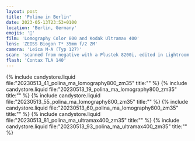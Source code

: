 ```yaml
---
layout: post
title: 'Polina in Berlin'
date: 2023-05-13T23:53+0100
location: 'Berlin, Germany'
emojis: '🔞'
film: 'Lomography Color 800 and Kodak Ultramax 400'
lens: 'ZEISS Biogon T* 35mm f/2 ZM'
camera: 'Leica M-A (Typ 127)'
scan: 'scanned from negative with a Plustek 8200i, edited in Lightroom'
flash: 'Contax TLA 140'
---
```


{% include candystore.liquid file:"20230513_41_polina_ma_lomography800_zm35" title:"" %}
{% include candystore.liquid file:"20230513_19_polina_ma_lomography800_zm35" title:"" %}
{% include candystore.liquid file:"20230513_55_polina_ma_lomography800_zm35" title:"" %}
{% include candystore.liquid file:"20230513_60_polina_ma_lomography800_zm35" title:"" %}
{% include candystore.liquid file:"20230513_81_polina_ma_ultramax400_zm35" title:"" %}
{% include candystore.liquid file:"20230513_93_polina_ma_ultramax400_zm35" title:"" %}
